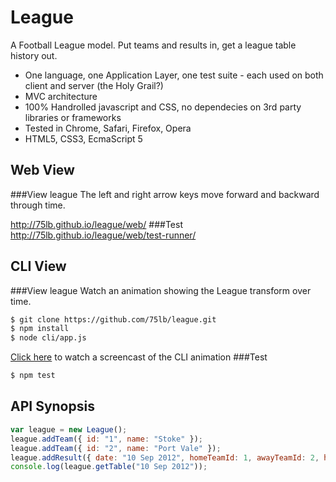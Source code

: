 League
======
A Football League model. Put teams and results in, get a league table history out. 

* One language, one Application Layer, one test suite - each used on both client and server (the Holy Grail?) 
* MVC architecture
* 100% Handrolled javascript and CSS, no dependecies on 3rd party libraries or frameworks
* Tested in Chrome, Safari, Firefox, Opera
* HTML5, CSS3, EcmaScript 5

Web View
--------
###View league
The left and right arrow keys move forward and backward through time. 

http://75lb.github.io/league/web/
###Test
http://75lb.github.io/league/web/test-runner/

CLI View
--------
###View league
Watch an animation showing the League transform over time.
```sh
$ git clone https://github.com/75lb/league.git
$ npm install
$ node cli/app.js
```
[Click here](cli/screencast.m4v) to watch a screencast of the CLI animation
###Test
```sh
$ npm test
```

API Synopsis
--------
```javascript
var league = new League();
league.addTeam({ id: "1", name: "Stoke" });
league.addTeam({ id: "2", name: "Port Vale" });
league.addResult({ date: "10 Sep 2012", homeTeamId: 1, awayTeamId: 2, homeGoals: 6, awayGoals: 0 });
console.log(league.getTable("10 Sep 2012"));
```